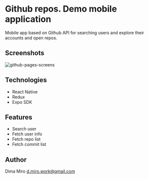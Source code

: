 # Github repos. Demo mobile application
Mobile app based on Github API for searching users and explore their accounts and open repos.

## Screenshots
![github-pages-screens](https://user-images.githubusercontent.com/15017363/70132052-af8cf980-1683-11ea-9b4c-8dc5e6e95bab.png)

## Technologies
* React Native
* Redux
* Expo SDK

## Features
* Search user
* Fetch user info
* Fetch repo list
* Fetch commit list

## Author
Dima Miro [d.miro.work@gmail.com](mailto:d.miro.work@gmail.com)
